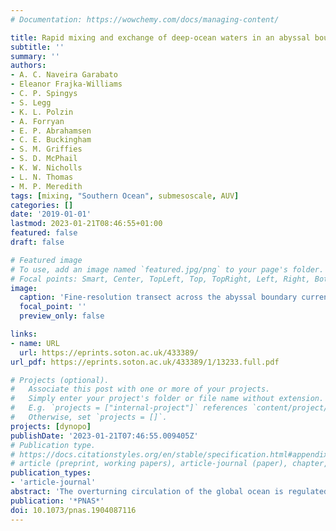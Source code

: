 ```yaml
---
# Documentation: https://wowchemy.com/docs/managing-content/

title: Rapid mixing and exchange of deep-ocean waters in an abyssal boundary current
subtitle: ''
summary: ''
authors:
- A. C. Naveira Garabato
- Eleanor Frajka-Williams
- C. P. Spingys
- S. Legg
- K. L. Polzin
- A. Forryan
- E. P. Abrahamsen
- C. E. Buckingham
- S. M. Griffies
- S. D. McPhail
- K. W. Nicholls
- L. N. Thomas
- M. P. Meredith
tags: [mixing, "Southern Ocean", submesoscale, AUV]
categories: []
date: '2019-01-01'
lastmod: 2023-01-21T08:46:55+01:00
featured: false
draft: false

# Featured image
# To use, add an image named `featured.jpg/png` to your page's folder.
# Focal points: Smart, Center, TopLeft, Top, TopRight, Left, Right, BottomLeft, Bottom, BottomRight.
image:
  caption: 'Fine-resolution transect across the abyssal boundary current near the Orkney Passage sill. (A) Along-slope velocity (color, with flow direction indicated above the color bar) and neutral density (in kilograms per cubic meter, black contours; only contours within Antarctic Bottom Water are shown) for section B3 (Fig. 1). The mean positions of measurement profiles are marked by yellow tick marks on the lower axis. (B) Cross-slope velocity (color) and neutral density (black contours). (C) Squared vertical shear (color), neutral density (black contours), and rate of turbulent kinetic energy dissipation (ε, shaded bars). (D) Potential vorticity (color) and neutral density (black contours). (E) Instability type (CTF = centrifugal, SYM = symmetric, GRV = gravitational, and their hybrids.'
  focal_point: ''
  preview_only: false

links:
- name: URL
  url: https://eprints.soton.ac.uk/433389/
url_pdf: https://eprints.soton.ac.uk/433389/1/13233.full.pdf

# Projects (optional).
#   Associate this post with one or more of your projects.
#   Simply enter your project's folder or file name without extension.
#   E.g. `projects = ["internal-project"]` references `content/project/deep-learning/index.md`.
#   Otherwise, set `projects = []`.
projects: [dynopo]
publishDate: '2023-01-21T07:46:55.009405Z'
# Publication type.
# https://docs.citationstyles.org/en/stable/specification.html#appendix-iii-types
# article (preprint, working papers), article-journal (paper), chapter, dataset, document (catch all), motion_picture (video), post (post on online forum), post-weblog (post on blog), report (technical report, with container-title for chapter within larger report), software, thesis, citation-key (bibtex key) or citation-label (Ferr78, formatted as output label), doi, event-title (name of event), event-place (geographic location), keyword, language (e.g., en or de), license (copyright information), note (descriptive note), publisher, title, t
publication_types:
- 'article-journal'
abstract: 'The overturning circulation of the global ocean is regulated by deep-ocean mixing, which transforms cold waters sinking at high latitudes into warmer, shallower waters. The effectiveness of mixing in driving this transformation is jointly set by the intensity of turbulence near topography and the rate at which well-mixed boundary waters are exchanged with the stratified ocean interior. We use innovative observations of a branch of the overturning circulation in the Southern Ocean to identify a previously undocumented mixing mechanism, by which deep-ocean waters are rapidly laundered through intensified near-boundary turbulence and boundary–interior exchange. As the conditions triggering this mechanism are common to other branches of the overturning circulation, our findings highlight a requirement for its representation in models of the overturning.'
publication: '*PNAS*'
doi: 10.1073/pnas.1904087116
---
```

